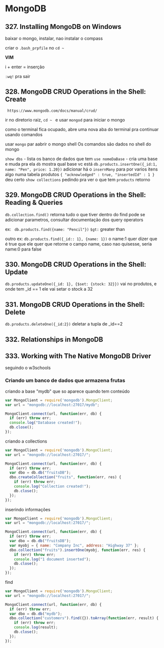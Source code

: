 # MongoDB



## 327. Installing MongoDB on Windows

baixar o mongo, instalar, nao instalar o compass

criar o `.bash_prpfile` no `cd ~`

**VIM**

i + enter = inserção

`:wq!` pra sair

## 328. MongoDB CRUD Operations in the Shell: Create

` https://www.mongodb.com/docs/manual/crud/`

ir no diretorio raiz, `cd ~ `  e usar `mongod`  para iniciar o mongo

como o terminal fica ocupado, abre uma nova aba do terminal pra continuar usando comandos

usar `mongo` par aabrir o mongo shell 
Os comandos são dados no shell do mongo

`show dbs` - lista os banco de dados que tem
`use nomeDaBase` - cria uma base e muda pra ela
`db` mostra qual base vc está
`db.products.insertOne({_id:1, name: "Pen", price: 1.20})` adicionar 
há o `insernMany` para por varios itens
algo numa tabela produtos
`{ "acknowledged" : true, "insertedId" : 1 }` deu certo
`show collections` pedindo pra ver o que tem
`products` retorno 

## 329. MongoDB CRUD Operations in the Shell: Reading & Queries

`db.collection.find()` retorna tudo o que tiver
dentro do find pode se adicionar parametros, consultar documentação dos query operators

ex: ` db.products.find({name: "Pencil"})`
`$gt:` greater than

outro ex:
`db.products.find({_id:: 1}, {name: 1})` o name:1 quer dizer que é true que ele quer que retorne o campo name, caso nao quisesse, seria name:0 para false

## 330. MongoDB CRUD Operations in the Shell: Update

`db.products.updateOne({_id: 1}, {$set: {stock: 32}})`
vai no produtos, e onde tem _id == 1 ele vai setar o stock a 32

## 331. MongoDB CRUD Operations in the Shell: Delete

`db.products.deleteOne({_id:2})` deletar a tupla de _id==2

## 332. Relationships in MongoDB

## 333. Working with The Native MongoDB Driver

seguindo o w3schools

### Criando um banco de dados que armazena frutas

criando a base "mydb" que so aparece quando tem conteúdo

```js
var MongoClient = require('mongodb').MongoClient;
var url = "mongodb://localhost:27017/mydb";

MongoClient.connect(url, function(err, db) {
  if (err) throw err;
  console.log("Database created!");
  db.close();
});
```

criando a collections

```js
var MongoClient = require('mongodb').MongoClient;
var url = "mongodb://localhost:27017/";

MongoClient.connect(url, function(err, db) {
  if (err) throw err;
  var dbo = db.db("fruitsDB");
  dbo.createCollection("fruits", function(err, res) {
    if (err) throw err;
    console.log("Collection created!");
    db.close();
  });
});
```

inserindo informações

```js
var MongoClient = require('mongodb').MongoClient;
var url = "mongodb://localhost:27017/";

MongoClient.connect(url, function(err, db) {
  if (err) throw err;
  var dbo = db.db("fruitsDB");
  var myobj = { name: "Company Inc", address: "Highway 37" };
  dbo.collection("fruits").insertOne(myobj, function(err, res) {
    if (err) throw err;
    console.log("1 document inserted");
    db.close();
  });
});
```

find

````js
var MongoClient = require('mongodb').MongoClient;
var url = "mongodb://localhost:27017/";

MongoClient.connect(url, function(err, db) {
  if (err) throw err;
  var dbo = db.db("mydb");
  dbo.collection("customers").find({}).toArray(function(err, result) {
    if (err) throw err;
    console.log(result);
    db.close();
  });
});
````

